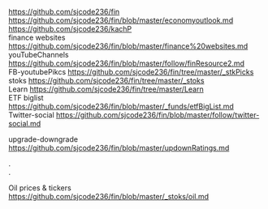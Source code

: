 



https://github.com/sjcode236/fin    
https://github.com/sjcode236/fin/blob/master/economyoutlook.md     
https://github.com/sjcode236/kachP     
finance websites https://github.com/sjcode236/fin/blob/master/finance%20websites.md    
youTubeChannels https://github.com/sjcode236/fin/blob/master/follow/finResource2.md    
FB-youtubePikcs  https://github.com/sjcode236/fin/tree/master/_stkPicks  
stoks https://github.com/sjcode236/fin/tree/master/_stoks     
Learn https://github.com/sjcode236/fin/tree/master/Learn     
ETF biglist https://github.com/sjcode236/fin/blob/master/_funds/etfBigList.md     
Twitter-social https://github.com/sjcode236/fin/blob/master/follow/twitter-social.md     

upgrade-downgrade  https://github.com/sjcode236/fin/blob/master/updownRatings.md      

.   
.   

Oil prices & tickers https://github.com/sjcode236/fin/blob/master/_stoks/oil.md       
